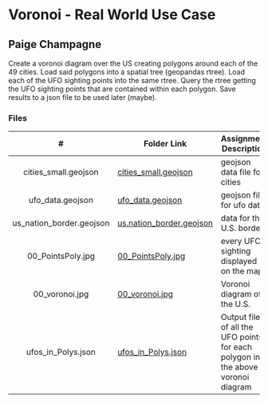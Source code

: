 # Voronoi - Real World Use Case
## Paige Champagne

Create a voronoi diagram over the US creating polygons around each of the 49 cities.
Load said polygons into a spatial tree (geopandas rtree).
Load each of the UFO sighting points into the same rtree.
Query the rtree getting the UFO sighting points that are contained within each polygon.
Save results to a json file to be used later (maybe).

### Files

|   #   | Folder Link | Assignment Description |
| :---: | ----------- | ---------------------- |
|   cities_small.geojson    |   [cities_small.geojson](data/cities_small.geojson)          | geojson data file for cities   |
|   ufo_data.geojson    |   [ufo_data.geojson](data/ufo_data.geojson)          | geojson file for ufo data   |
|   us_nation_border.geojson    |   [us.nation_border.geojson](data/us.nation_border.geojson)          | data for the U.S. border   |
|   00_PointsPoly.jpg    |   [00_PointsPoly.jpg](00_PointsPoly.jpg)          | every UFO sighting displayed on the map   |
|   00_voronoi.jpg    |   [00_voronoi.jpg ](00_voronoi.jpg )          | Voronoi diagram of the U.S.   |
|   ufos_in_Polys.json    |   [ufos_in_Polys.json ](ufos_in_Polys.json )          |  Output file of all the UFO points for each polygon in the above voronoi diagram  |